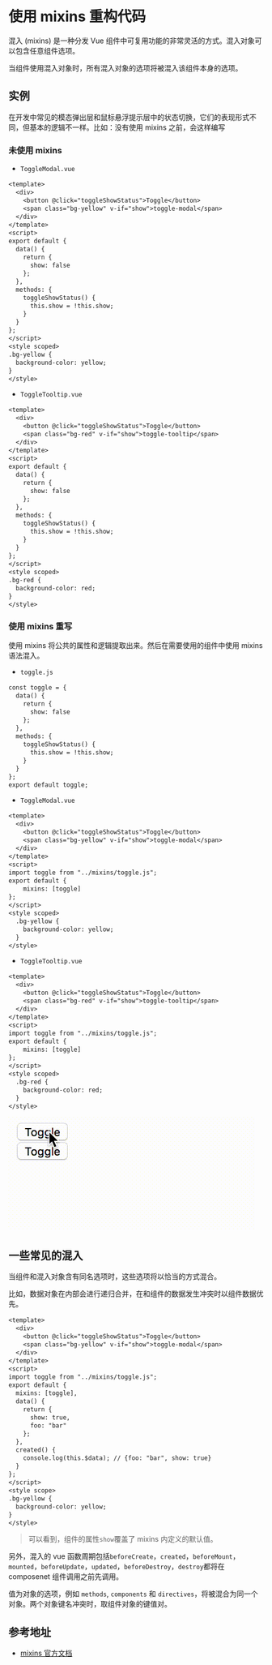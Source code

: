 # 使用 mixins 重构代码

混入 (mixins) 是一种分发 Vue 组件中可复用功能的非常灵活的方式。混入对象可以包含任意组件选项。

当组件使用混入对象时，所有混入对象的选项将被混入该组件本身的选项。

## 实例

在开发中常见的模态弹出层和鼠标悬浮提示层中的状态切换，它们的表现形式不同，但基本的逻辑不一样。比如：没有使用 mixins 之前，会这样编写

### 未使用 mixins

- `ToggleModal.vue`

```
<template>
  <div>
    <button @click="toggleShowStatus">Toggle</button>
    <span class="bg-yellow" v-if="show">toggle-modal</span>
  </div>
</template>
<script>
export default {
  data() {
    return {
      show: false
    };
  },
  methods: {
    toggleShowStatus() {
      this.show = !this.show;
    }
  }
};
</script>
<style scoped>
.bg-yellow {
  background-color: yellow;
}
</style>
```

- `ToggleTooltip.vue`

```
<template>
  <div>
    <button @click="toggleShowStatus">Toggle</button>
    <span class="bg-red" v-if="show">toggle-tooltip</span>
  </div>
</template>
<script>
export default {
  data() {
    return {
      show: false
    };
  },
  methods: {
    toggleShowStatus() {
      this.show = !this.show;
    }
  }
};
</script>
<style scoped>
.bg-red {
  background-color: red;
}
</style>
```

### 使用 mixins 重写

使用 mixins 将公共的属性和逻辑提取出来。然后在需要使用的组件中使用 mixins 语法混入。

- `toggle.js`

```
const toggle = {
  data() {
    return {
      show: false
    };
  },
  methods: {
    toggleShowStatus() {
      this.show = !this.show;
    }
  }
};
export default toggle;
```

- `ToggleModal.vue`

```
<template>
  <div>
    <button @click="toggleShowStatus">Toggle</button>
    <span class="bg-yellow" v-if="show">toggle-modal</span>
  </div>
</template>
<script>
import toggle from "../mixins/toggle.js";
export default {
    mixins: [toggle]
};
</script>
<style scoped>
  .bg-yellow {
    background-color: yellow;
  }
</style>
```

- `ToggleTooltip.vue`

```
<template>
  <div>
    <button @click="toggleShowStatus">Toggle</button>
    <span class="bg-red" v-if="show">toggle-tooltip</span>
  </div>
</template>
<script>
import toggle from "../mixins/toggle.js";
export default {
    mixins: [toggle]
};
</script>
<style scoped>
  .bg-red {
    background-color: red;
  }
</style>
```

![](/assets/vue/vue-toggle-mixins.gif)

## 一些常见的混入

当组件和混入对象含有同名选项时，这些选项将以恰当的方式混合。

比如，数据对象在内部会进行递归合并，在和组件的数据发生冲突时以组件数据优先。

```
<template>
  <div>
    <button @click="toggleShowStatus">Toggle</button>
    <span class="bg-yellow" v-if="show">toggle-modal</span>
  </div>
</template>
<script>
import toggle from "../mixins/toggle.js";
export default {
  mixins: [toggle],
  data() {
    return {
      show: true,
      foo: "bar"
    };
  },
  created() {
    console.log(this.$data); // {foo: "bar", show: true}
  }
};
</script>
<style scope>
.bg-yellow {
  background-color: yellow;
}
</style>
```

> 可以看到，组件的属性`show`覆盖了 mixins 内定义的默认值。

另外，混入的 vue 函数周期包括`beforeCreate`，`created`，`beforeMount`，`mounted`，`beforeUpdate`，`updated`，`beforeDestroy`，`destroy`都将在 composenet 组件调用之前先调用。

值为对象的选项，例如 `methods`, `components` 和 `directives`，将被混合为同一个对象。两个对象键名冲突时，取组件对象的键值对。

## 参考地址

- [mixins 官方文档](https://cn.vuejs.org/v2/guide/mixins.html)
